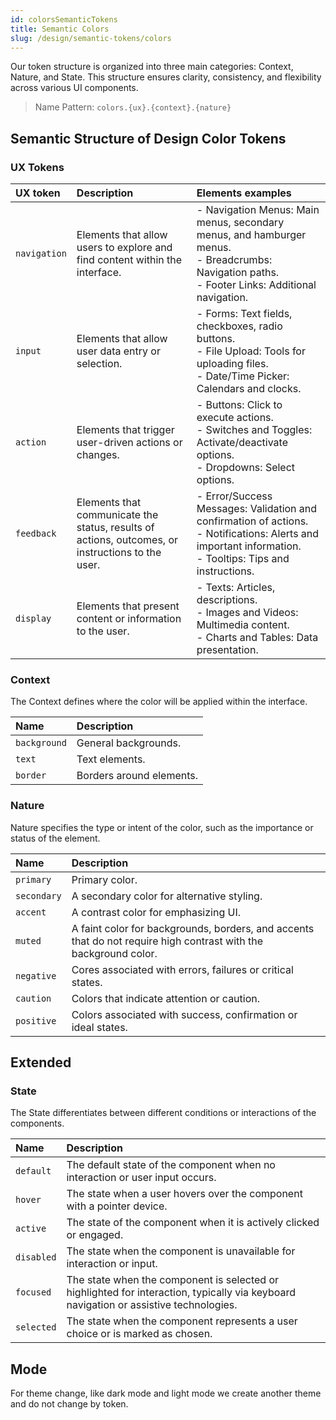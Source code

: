 ```yaml
---
id: colorsSemanticTokens
title: Semantic Colors
slug: /design/semantic-tokens/colors
---
```


Our token structure is organized into three main categories: Context, Nature, and State. This structure ensures clarity, consistency, and flexibility across various UI components.

> Name Pattern: `colors.{ux}.{context}.{nature}`

## Semantic Structure of Design Color Tokens

### UX Tokens

| UX token     | Description                                                                                      | Elements examples                                                                                                                                                 |
| :----------- | :----------------------------------------------------------------------------------------------- | :---------------------------------------------------------------------------------------------------------------------------------------------------------------- |
| `navigation` | Elements that allow users to explore and find content within the interface.                      | - Navigation Menus: Main menus, secondary menus, and hamburger menus.<br />- Breadcrumbs: Navigation paths.<br />- Footer Links: Additional navigation.           |
| `input`      | Elements that allow user data entry or selection.                                                | - Forms: Text fields, checkboxes, radio buttons.<br />- File Upload: Tools for uploading files.<br />- Date/Time Picker: Calendars and clocks.                    |
| `action`     | Elements that trigger user-driven actions or changes.                                            | - Buttons: Click to execute actions.<br />- Switches and Toggles: Activate/deactivate options.<br />- Dropdowns: Select options.                                  |
| `feedback`   | Elements that communicate the status, results of actions, outcomes, or instructions to the user. | - Error/Success Messages: Validation and confirmation of actions.<br />- Notifications: Alerts and important information.<br />- Tooltips: Tips and instructions. |
| `display`    | Elements that present content or information to the user.                                        | - Texts: Articles, descriptions.<br />- Images and Videos: Multimedia content.<br />- Charts and Tables: Data presentation.                                       |

### Context

The Context defines where the color will be applied within the interface.

| Name         | Description              |
| :----------- | :----------------------- |
| `background` | General backgrounds.     |
| `text`       | Text elements.           |
| `border`     | Borders around elements. |

### Nature

Nature specifies the type or intent of the color, such as the importance or status of the element.

| Name        | Description                                                                                                      |
| :---------- | :--------------------------------------------------------------------------------------------------------------- |
| `primary`   | Primary color.                                                                                                   |
| `secondary` | A secondary color for alternative styling.                                                                       |
| `accent`    | A contrast color for emphasizing UI.                                                                             |
| `muted`     | A faint color for backgrounds, borders, and accents that do not require high contrast with the background color. |
| `negative`  | Cores associated with errors, failures or critical states.                                                       |
| `caution`   | Colors that indicate attention or caution.                                                                       |
| `positive`  | Colors associated with success, confirmation or ideal states.                                                    |

## Extended

### State

The State differentiates between different conditions or interactions of the components.

| Name       | Description                                                                                                                           |
| :--------- | :------------------------------------------------------------------------------------------------------------------------------------ |
| `default`  | The default state of the component when no interaction or user input occurs.                                                          |
| `hover`    | The state when a user hovers over the component with a pointer device.                                                                |
| `active`   | The state of the component when it is actively clicked or engaged.                                                                    |
| `disabled` | The state when the component is unavailable for interaction or input.                                                                 |
| `focused`  | The state when the component is selected or highlighted for interaction, typically via keyboard navigation or assistive technologies. |
| `selected` | The state when the component represents a user choice or is marked as chosen.                                                         |

## Mode

For theme change, like dark mode and light mode we create another theme and do not change by token.
